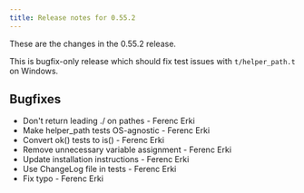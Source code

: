 ```yaml
---
title: Release notes for 0.55.2
---
```


These are the changes in the 0.55.2 release.

This is bugfix-only release which should fix test issues with `t/helper_path.t` on Windows.

## Bugfixes

-   Don't return leading ./ on pathes - Ferenc Erki
-   Make helper\_path tests OS-agnostic - Ferenc Erki
-   Convert ok() tests to is() - Ferenc Erki
-   Remove unnecessary variable assignment - Ferenc Erki
-   Update installation instructions - Ferenc Erki
-   Use ChangeLog file in tests - Ferenc Erki
-   Fix typo - Ferenc Erki

